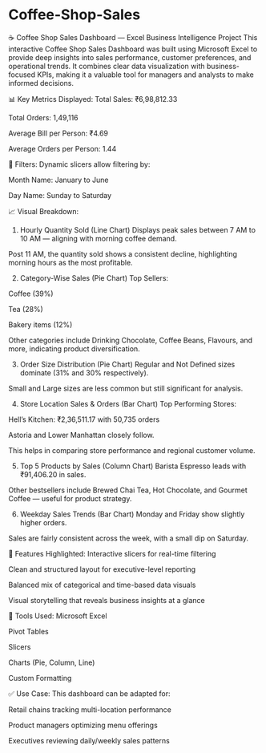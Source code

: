 # Coffee-Shop-Sales
☕ Coffee Shop Sales Dashboard — Excel Business Intelligence Project
This interactive Coffee Shop Sales Dashboard was built using Microsoft Excel to provide deep insights into sales performance, customer preferences, and operational trends. It combines clear data visualization with business-focused KPIs, making it a valuable tool for managers and analysts to make informed decisions.

📊 Key Metrics Displayed:
Total Sales: ₹6,98,812.33

Total Orders: 1,49,116

Average Bill per Person: ₹4.69

Average Orders per Person: 1.44

📅 Filters:
Dynamic slicers allow filtering by:

Month Name: January to June

Day Name: Sunday to Saturday

📈 Visual Breakdown:
1. Hourly Quantity Sold (Line Chart)
Displays peak sales between 7 AM to 10 AM — aligning with morning coffee demand.

Post 11 AM, the quantity sold shows a consistent decline, highlighting morning hours as the most profitable.

2. Category-Wise Sales (Pie Chart)
Top Sellers:

Coffee (39%)

Tea (28%)

Bakery items (12%)

Other categories include Drinking Chocolate, Coffee Beans, Flavours, and more, indicating product diversification.

3. Order Size Distribution (Pie Chart)
Regular and Not Defined sizes dominate (31% and 30% respectively).

Small and Large sizes are less common but still significant for analysis.

4. Store Location Sales & Orders (Bar Chart)
Top Performing Stores:

Hell’s Kitchen: ₹2,36,511.17 with 50,735 orders

Astoria and Lower Manhattan closely follow.

This helps in comparing store performance and regional customer volume.

5. Top 5 Products by Sales (Column Chart)
Barista Espresso leads with ₹91,406.20 in sales.

Other bestsellers include Brewed Chai Tea, Hot Chocolate, and Gourmet Coffee — useful for product strategy.

6. Weekday Sales Trends (Bar Chart)
Monday and Friday show slightly higher orders.

Sales are fairly consistent across the week, with a small dip on Saturday.

📌 Features Highlighted:
Interactive slicers for real-time filtering

Clean and structured layout for executive-level reporting

Balanced mix of categorical and time-based data visuals

Visual storytelling that reveals business insights at a glance

🔧 Tools Used:
Microsoft Excel

Pivot Tables

Slicers

Charts (Pie, Column, Line)

Custom Formatting

✅ Use Case:
This dashboard can be adapted for:

Retail chains tracking multi-location performance

Product managers optimizing menu offerings

Executives reviewing daily/weekly sales patterns
